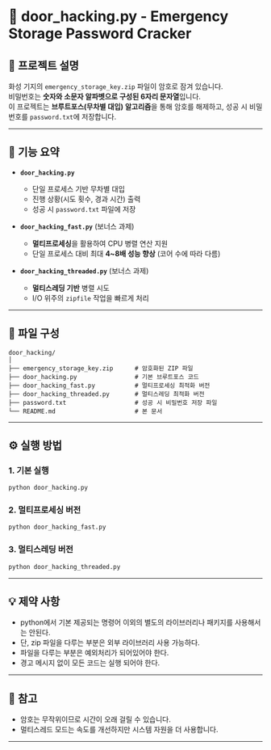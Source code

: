 # 🔐 door_hacking.py - Emergency Storage Password Cracker

## 📖 프로젝트 설명

화성 기지의 `emergency_storage_key.zip` 파일이 암호로 잠겨 있습니다.  
비밀번호는 **숫자와 소문자 알파벳으로 구성된 6자리 문자열**입니다.  
이 프로젝트는 **브루트포스(무차별 대입) 알고리즘**을 통해 암호를 해제하고, 성공 시 비밀번호를 `password.txt`에 저장합니다.

---

## 📝 기능 요약
- **`door_hacking.py`**  
  - 단일 프로세스 기반 무차별 대입
  - 진행 상황(시도 횟수, 경과 시간) 출력
  - 성공 시 `password.txt` 파일에 저장

- **`door_hacking_fast.py`** (보너스 과제)
  - **멀티프로세싱**을 활용하여 CPU 병렬 연산 지원
  - 단일 프로세스 대비 최대 **4~8배 성능 향상** (코어 수에 따라 다름)

- **`door_hacking_threaded.py`** (보너스 과제)
  - **멀티스레딩 기반** 병렬 시도
  - I/O 위주의 `zipfile` 작업을 빠르게 처리

---

## 📂 파일 구성

```
door_hacking/
│
├── emergency_storage_key.zip      # 암호화된 ZIP 파일
├── door_hacking.py                # 기본 브루트포스 코드
├── door_hacking_fast.py           # 멀티프로세싱 최적화 버전
├── door_hacking_threaded.py       # 멀티스레딩 최적화 버전
├── password.txt                   # 성공 시 비밀번호 저장 파일
└── README.md                      # 본 문서
```

---

## ⚙️ 실행 방법

### 1. 기본 실행

```bash
python door_hacking.py
```

### 2. 멀티프로세싱 버전

```bash
python door_hacking_fast.py
```

### 3. 멀티스레딩 버전

```bash
python door_hacking_threaded.py
```

---

## 💡 제약 사항

- python에서 기본 제공되는 명령어 이외의 별도의 라이브러리나 패키지를 사용해서는 안된다.
- 단, zip 파일을 다루는 부분은 외부 라이브러리 사용 가능하다.
- 파일을 다루는 부분은 예외처리가 되어있어야 한다.
- 경고 메시지 없이 모든 코드는 실행 되어야 한다.

---

## 🧠 참고

- 암호는 무작위이므로 시간이 오래 걸릴 수 있습니다.
- 멀티스레드 모드는 속도를 개선하지만 시스템 자원을 더 사용합니다.

---
